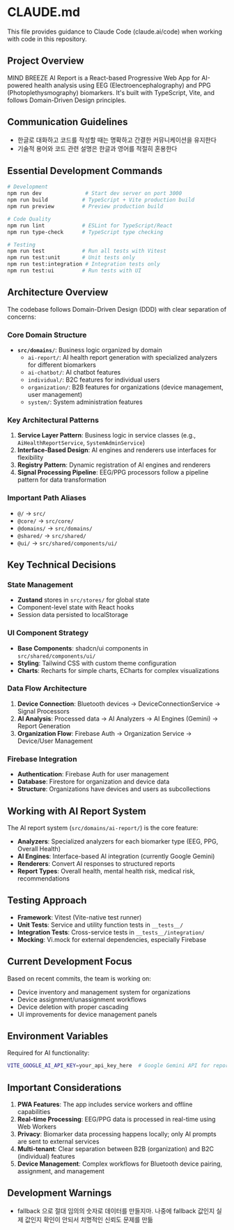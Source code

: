 # CLAUDE.md

This file provides guidance to Claude Code (claude.ai/code) when working with code in this repository.

## Project Overview

MIND BREEZE AI Report is a React-based Progressive Web App for AI-powered health analysis using EEG (Electroencephalography) and PPG (Photoplethysmography) biomarkers. It's built with TypeScript, Vite, and follows Domain-Driven Design principles.

## Communication Guidelines

- 한글로 대화하고 코드를 작성할 때는 명확하고 간결한 커뮤니케이션을 유지한다
- 기술적 용어와 코드 관련 설명은 한글과 영어를 적절히 혼용한다

## Essential Development Commands

```bash
# Development
npm run dev              # Start dev server on port 3000
npm run build           # TypeScript + Vite production build
npm run preview         # Preview production build

# Code Quality
npm run lint            # ESLint for TypeScript/React
npm run type-check      # TypeScript type checking

# Testing
npm run test            # Run all tests with Vitest
npm run test:unit       # Unit tests only
npm run test:integration # Integration tests only
npm run test:ui         # Run tests with UI
```

## Architecture Overview

The codebase follows Domain-Driven Design (DDD) with clear separation of concerns:

### Core Domain Structure
- **`src/domains/`**: Business logic organized by domain
  - `ai-report/`: AI health report generation with specialized analyzers for different biomarkers
  - `ai-chatbot/`: AI chatbot features
  - `individual/`: B2C features for individual users
  - `organization/`: B2B features for organizations (device management, user management)
  - `system/`: System administration features

### Key Architectural Patterns
1. **Service Layer Pattern**: Business logic in service classes (e.g., `AiHealthReportService`, `SystemAdminService`)
2. **Interface-Based Design**: AI engines and renderers use interfaces for flexibility
3. **Registry Pattern**: Dynamic registration of AI engines and renderers
4. **Signal Processing Pipeline**: EEG/PPG processors follow a pipeline pattern for data transformation

### Important Path Aliases
- `@/` → `src/`
- `@core/` → `src/core/`
- `@domains/` → `src/domains/`
- `@shared/` → `src/shared/`
- `@ui/` → `src/shared/components/ui/`

## Key Technical Decisions

### State Management
- **Zustand** stores in `src/stores/` for global state
- Component-level state with React hooks
- Session data persisted to localStorage

### UI Component Strategy
- **Base Components**: shadcn/ui components in `src/shared/components/ui/`
- **Styling**: Tailwind CSS with custom theme configuration
- **Charts**: Recharts for simple charts, ECharts for complex visualizations

### Data Flow Architecture
1. **Device Connection**: Bluetooth devices → DeviceConnectionService → Signal Processors
2. **AI Analysis**: Processed data → AI Analyzers → AI Engines (Gemini) → Report Generation
3. **Organization Flow**: Firebase Auth → Organization Service → Device/User Management

### Firebase Integration
- **Authentication**: Firebase Auth for user management
- **Database**: Firestore for organization and device data
- **Structure**: Organizations have devices and users as subcollections

## Working with AI Report System

The AI report system (`src/domains/ai-report/`) is the core feature:
- **Analyzers**: Specialized analyzers for each biomarker type (EEG, PPG, Overall Health)
- **AI Engines**: Interface-based AI integration (currently Google Gemini)
- **Renderers**: Convert AI responses to structured reports
- **Report Types**: Overall health, mental health risk, medical risk, recommendations

## Testing Approach

- **Framework**: Vitest (Vite-native test runner)
- **Unit Tests**: Service and utility function tests in `__tests__/`
- **Integration Tests**: Cross-service tests in `__tests__/integration/`
- **Mocking**: Vi.mock for external dependencies, especially Firebase

## Current Development Focus

Based on recent commits, the team is working on:
- Device inventory and management system for organizations
- Device assignment/unassignment workflows
- Device deletion with proper cascading
- UI improvements for device management panels

## Environment Variables

Required for AI functionality:
```bash
VITE_GOOGLE_AI_API_KEY=your_api_key_here  # Google Gemini API for report generation
```

## Important Considerations

1. **PWA Features**: The app includes service workers and offline capabilities
2. **Real-time Processing**: EEG/PPG data is processed in real-time using Web Workers
3. **Privacy**: Biomarker data processing happens locally; only AI prompts are sent to external services
4. **Multi-tenant**: Clear separation between B2B (organization) and B2C (individual) features
5. **Device Management**: Complex workflows for Bluetooth device pairing, assignment, and management

## Development Warnings

- fallback 으로 절대 임의의 숫자로 데이터를 만들지마. 나중에 fallback 값인지 실제 값인지 확인이 안되서 치명적인 신뢰도 문제를 만듦